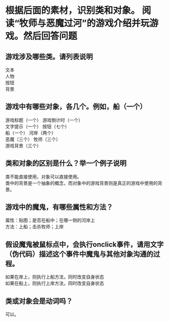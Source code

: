 # 根据后面的素材，识别类和对象。 阅读“牧师与恶魔过河”的游戏介绍并玩游戏。然后回答问题 
## 游戏涉及哪些类。请列表说明
文本  
人物  
按钮  
背景  

## 游戏中有哪些对象，各几个。例如，船（一个）
游戏标题（一个）  游戏倒计时（一个）    
文字提示（一个）  按钮（七个）     
船（一个）        河岸（两个）  
恶魔（三个）      牧师（三个）  
游戏背景（三个）  

## 类和对象的区别是什么？举一个例子说明 
类不能直接使用，对象可以直接使用。  
类中的背景是一个抽象的概念，而对象中的游戏背景则是真正的游戏中使用的背景。  

## 游戏中的魔鬼，有哪些属性和方法？ 
属性：贴图；是否在船中；在哪一侧的河岸上  
方法：上船；击杀牧师；上岸    

## 假设魔鬼被鼠标点中，会执行onclick事件，请用文字 （伪代码）描述这个事件中魔鬼与其他对象沟通的过程。 
如果在岸上，则执行上船方法，同时改变自身状态  
如果在船上，则执行上岸方法，同时改变自身状态   

## 类或对象会是动词吗？
可以。
